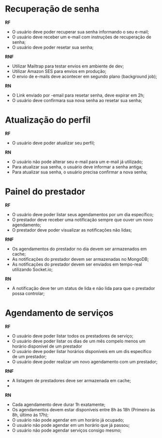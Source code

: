 # Recuperação de senha

**RF**

- O usuário deve poder recuperar sua senha informando o seu e-mail;
- O usuário deve receber um e-mail com instruções de recuperação de senha;
- O usuário deve poder resetar sua senha;

**RNF**

- Utilizar Mailtrap para testar envios em ambiente de dev;
- Utilizar Amazon SES para envios em produção;
- O envio de e-mails deve acontecer em segundo plano (background job);

**RN**

- O Link enviado por -email para resetar senha, deve expirar em 2h;
- O usuário deve confirmara sua nova senha ao resetar sua senha;

# Atualização do perfil

**RF**

- O usuário deve poder atualizar seu perfil;

**RN**

- O usuário não pode alterar seu e-mail para um e-mail já utilizado;
- Para atualizar sua senha, o usuário deve informar a senha antiga;
- Para atualizar sua senha, o usuário precisa confirmar a nova senha;

# Painel do prestador

**RF**

- O usuário deve poder listar seus agendamentos por um dia específico;
- O prestador deve receber uma notificação sempre que ouver um novo agendamento;
- O prestador deve poder visualizar as notificações não lidas;

**RNF**

- Os agendamentos do prestador no dia devem ser armazenados em cache;
- As notificações do prestador devem ser armazenadas no MongoDB;
- As notificações do prestador devem ser enviados em tempo-real utilizando Socket.io;

**RN**

- A notificação deve ter um status de lida e não lida para que o prestador possa controlar;

# Agendamento de serviços

**RF**

- O usuário deve poder listar todos os prestadores de serviço;
- O usuário deve poder listar os dias de um mês compelo menos um horário disponível de um prestador
- O usuário deve poder listar horários disponíveis em um dis específico de um prestador;
- O usuário deve poder realizar um novo agendamento com um prestador;

**RNF**

- A listagem de prestadores deve ser armazenada em cache;
-

**RN**

- Cada agendamento deve durar 1h exatamente;
- Os agendamentos devem estar disponíveis entre 8h às 18h (Primeiro às 8h, último às 17h);
- O usuário não pode agendar em um horário já ocupado;
- O usuário não pode agendar em um horário que já passou;
- O usuário não pode agendar serviços consigo mesmo;
